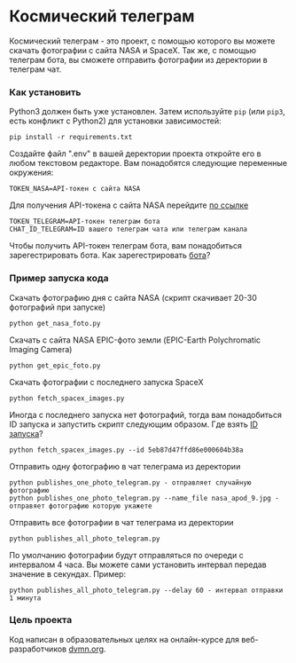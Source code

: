 # Космический телеграм

Космический телеграм - это проект, с помощью которого вы можете скачать фотографии с сайта NASA и SpaceX. Так же, с помощью телеграм бота, вы сможете отправить фотографии из деректории в телеграм чат.

### Как установить

Python3 должен быть уже установлен. 
Затем используйте `pip` (или `pip3`, есть конфликт с Python2) для установки зависимостей:
```
pip install -r requirements.txt
```
Создайте файл ".env" в вашей деректории проекта откройте его в любом текстовом редакторе. Вам понадобятся следующие переменные окружения:
```
TOKEN_NASA=API-токен с сайта NASA
```
Для получения API-токена с сайта NASA перейдите [по ссылке](https://api.nasa.gov) 

```
TOKEN_TELEGRAM=API-токен телеграм бота
CHAT_ID_TELEGRAM=ID вашего телеграм чата или телеграм канала
```

Чтобы получить API-токен телеграм бота, вам понадобиться зарегестрировать бота. Как зарегестрировать [бота](https://way23.ru/регистрация-бота-в-telegram.html)?

### Пример запуска кода

Скачать фотографию дня с сайта NASA (скрипт скачивает 20-30 фотографий при запуске)
```
python get_nasa_foto.py
```


Скачать с сайта NASA EPIC-фото земли (EPIC-Earth Polychromatic Imaging Camera)
```
python get_epic_foto.py
```


Скачать фотографии с последнего запуска SpaceX
```
python fetch_spacex_images.py
```
Иногда с последнего запуска нет фотографий, тогда вам понадобиться ID запуска и запустить скрипт следующим образом. Где взять [ID запуска](https://documenter.getpostman.com/view/2025350/RWaEzAiG#bc65ba60-decf-4289-bb04-4ca9df01b9c1)? 
```
python fetch_spacex_images.py --id 5eb87d47ffd86e000604b38a
```
Отправить одну фотографию в чат телеграма из деректории
```
python publishes_one_photo_telegram.py - отправляет случайную фотографию
python publishes_one_photo_telegram.py --name_file nasa_apod_9.jpg - отправяет фотографию которую укажете
```

Отправить все фотографии в чат телеграма из деректории
```
python publishes_all_photo_telegram.py
```
По умолчанию фотографии будут отправляться по очереди с интервалом 4 часа. Вы можете сами установить интервал передав значение в секундах. Пример:
```
python publishes_all_photo_telegram.py --delay 60 - интервал отправки 1 минута
```

### Цель проекта

Код написан в образовательных целях на онлайн-курсе для веб-разработчиков [dvmn.org](https://dvmn.org/).